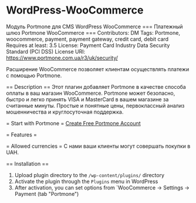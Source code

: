 # WordPress-WooCommerce
Модуль Portmone для CMS WordPress WooCommerce
=== Платежный шлюз Portmone WooCommerce ===
Contributors: DM
Tags: Portmone, woocommerce, payment, payment gateway, credit card, debit card
Requires at least: 3.5
License: Payment Card Industry Data Security Standard (PCI DSS)
License URI: https://www.portmone.com.ua/r3/uk/security/

Расширение WooCommerce позволяет клиентам осуществлять платежи с помощью Portmone.

== Description ==
Этот плагин добавляет Portmone в качестве способа оплаты в ваш магазин WooCommerce. Portmone может безопасно, быстро и легко принять VISA и MasterCard в вашем магазине за считанные минуты. Простые и понятные цены, первоклассный анализ мошенничества и круглосуточная поддержка.

= Start with Portmone =
[Create Free Portmone Account](https://www.portmone.com.ua/r3/ecommerce/sign-up)

= Features =

= Allowed currencies =
С нами ваши клиенты могут совершать покупки в UAH.

== Installation ==
1. Upload plugin directory to the `/wp-content/plugins/` directory
2. Activate the plugin through the `Plugins` menu in WordPress
3. After activation, you can set options from `WooCommerce -> Settings -> Payment (tab "Portmone")

